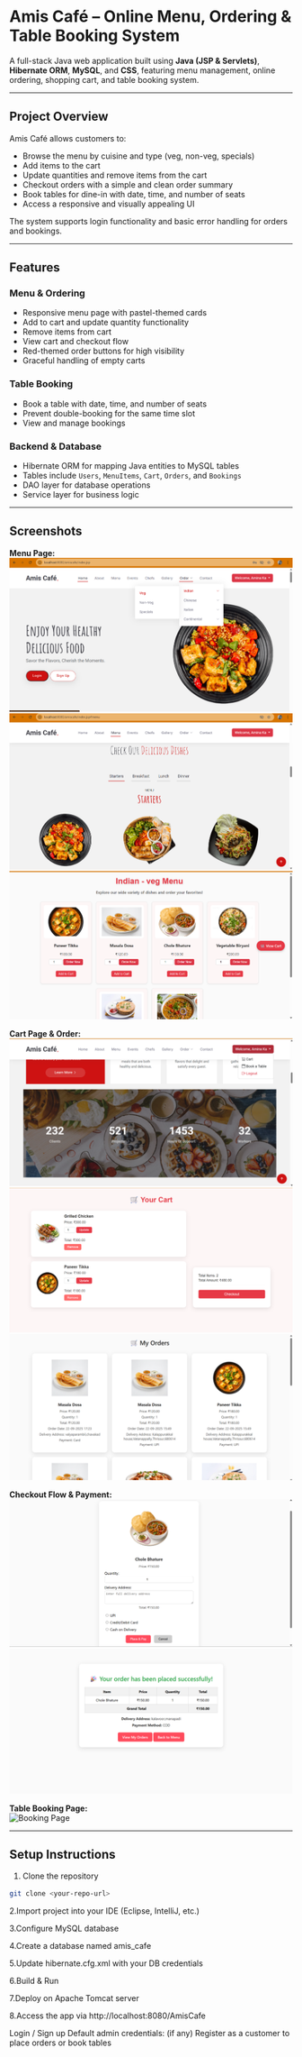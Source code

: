 # Amis Café – Online Menu, Ordering & Table Booking System

A full-stack Java web application built using **Java (JSP & Servlets)**, **Hibernate ORM**, **MySQL**, and **CSS**, featuring menu management, online ordering, shopping cart, and table booking system.  

---

## Project Overview

Amis Café allows customers to:  
- Browse the menu by cuisine and type (veg, non-veg, specials)  
- Add items to the cart  
- Update quantities and remove items from the cart  
- Checkout orders with a simple and clean order summary  
- Book tables for dine-in with date, time, and number of seats  
- Access a responsive and visually appealing UI  

The system supports login functionality and basic error handling for orders and bookings.

---

## Features

### Menu & Ordering
- Responsive menu page with pastel-themed cards  
- Add to cart and update quantity functionality  
- Remove items from cart  
- View cart and checkout flow  
- Red-themed order buttons for high visibility  
- Graceful handling of empty carts  

### Table Booking
- Book a table with date, time, and number of seats  
- Prevent double-booking for the same time slot  
- View and manage bookings  

### Backend & Database
- Hibernate ORM for mapping Java entities to MySQL tables  
- Tables include `Users`, `MenuItems`, `Cart`, `Orders`, and `Bookings`  
- DAO layer for database operations  
- Service layer for business logic  

---

## Screenshots

**Menu Page:**   
![Menu Page](assets/screenshots/amismenu1.png)  
![Menu Page](assets/screenshots/amismenu2.png)  
![Menu Page](assets/screenshots/amismenu3.png)   

**Cart Page & Order:**  
![Cart Page](assets/screenshots/amiscart1.png)  
![Cart Page](assets/screenshots/amiscart.png)  
![Cart Page](assets/screenshots/amisorder.png)  

**Checkout Flow & Payment:**  
![Checkout](assets/screenshots/amischeckout.png)  
![Checkout](assets/screenshots/amisbill.png)  

**Table Booking Page:**  
![Booking Page](assets/amisbooking.png )  

---

## Setup Instructions

1. Clone the repository  
```bash
git clone <your-repo-url>
```
2.Import project into your IDE (Eclipse, IntelliJ, etc.)

3.Configure MySQL database

4.Create a database named amis_cafe

5.Update hibernate.cfg.xml with your DB credentials

6.Build & Run

7.Deploy on Apache Tomcat server

8.Access the app via http://localhost:8080/AmisCafe

Login / Sign up
Default admin credentials: (if any)
Register as a customer to place orders or book tables
